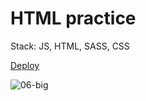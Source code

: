 # HTML practice

Stack: JS, HTML, SASS, CSS

[Deploy](https://hapikus.github.io/html-practice/)

![06-big](https://user-images.githubusercontent.com/84094895/235672190-116610a1-eb67-427b-9e9b-a11f856b0779.jpg)
